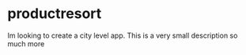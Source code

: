 # productresort
Im looking to create a city level app. This is a very small description so much more
